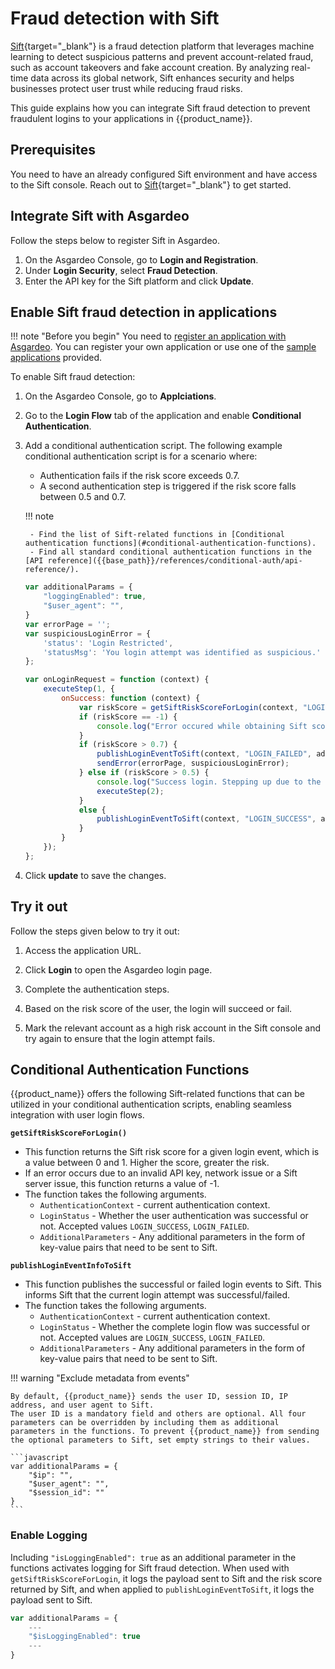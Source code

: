 # Fraud detection with Sift

[Sift](https://sift.com/){target="_blank"} is a fraud detection platform that leverages machine learning to detect suspicious patterns and prevent account-related fraud, such as account takeovers and fake account creation. By analyzing real-time data across its global network, Sift enhances security and helps businesses protect user trust while reducing fraud risks.

This guide explains how you can integrate Sift fraud detection to prevent fraudulent logins to your applications in {{product_name}}.

## Prerequisites

You need to have an already configured Sift environment and have access to the Sift console. Reach out to [Sift](https://sift.com/contact-us){target="_blank"} to get started.

## Integrate Sift with Asgardeo

Follow the steps below to register Sift in Asgardeo.

1. On the Asgardeo Console, go to **Login and Registration**.
2. Under **Login Security**, select **Fraud Detection**.
3. Enter the API key for the Sift platform and click **Update**.

## Enable Sift fraud detection in applications

!!! note "Before you begin"
    You need to [register an application with Asgardeo]({{base_path}}/guides/applications/). You can register your own application or use one of the [sample applications]({{base_path}}/get-started/try-samples/) provided.

To enable Sift fraud detection:

1. On the Asgardeo Console, go to **Applciations**.
2. Go to the **Login Flow** tab of the application and enable **Conditional Authentication**.
3. Add a conditional authentication script. The following example conditional authentication script is for a scenario where:
    - Authentication fails if the risk score exceeds 0.7.
    - A second authentication step is triggered if the risk score falls between 0.5 and 0.7.

    !!! note

        - Find the list of Sift-related functions in [Conditional authentication functions](#conditional-authentication-functions).
        - Find all standard conditional authentication functions in the [API reference]({{base_path}}/references/conditional-auth/api-reference/).

    ```javascript
    var additionalParams = {
        "loggingEnabled": true,
        "$user_agent": "",
    }
    var errorPage = '';
    var suspiciousLoginError = {
        'status': 'Login Restricted',
        'statusMsg': 'You login attempt was identified as suspicious.'
    };

    var onLoginRequest = function (context) {
        executeStep(1, {
            onSuccess: function (context) {
                var riskScore = getSiftRiskScoreForLogin(context, "LOGIN_SUCCESS", additionalParams);
                if (riskScore == -1) {
                    console.log("Error occured while obtaining Sift score.");
                }
                if (riskScore > 0.7) {
                    publishLoginEventToSift(context, "LOGIN_FAILED", additionalParams);
                    sendError(errorPage, suspiciousLoginError);
                } else if (riskScore > 0.5) {
                    console.log("Success login. Stepping up due to the risk.");
                    executeStep(2);
                } 
                else {
                    publishLoginEventToSift(context, "LOGIN_SUCCESS", additionalParams);
                }
            }
        });
    };
    ```

4. Click **update** to save the changes.

## Try it out

Follow the steps given below to try it out:

1. Access the application URL.

2. Click **Login** to open the Asgardeo login page.

3. Complete the authentication steps.

4. Based on the risk score of the user, the login will succeed or fail.

5. Mark the relevant account as a high risk account in the Sift console and try again to ensure that the login attempt fails.

## Conditional Authentication Functions 

{{product_name}} offers the following Sift-related functions that can be utilized in your conditional authentication scripts, enabling seamless integration with user login flows.

**`getSiftRiskScoreForLogin()`**

- This function returns the Sift risk score for a given login event, which is a value between 0 and 1. Higher the score, greater the risk.
- If an error occurs due to an invalid API key, network issue or a Sift server issue, this function returns a value of -1.
- The function takes the following arguments.
    - `AuthenticationContext` - current authentication context.
    - `LoginStatus` - Whether the user authentication was successful or not. Accepted values `LOGIN_SUCCESS`, `LOGIN_FAILED`.
    - `AdditionalParameters` - Any additional parameters in the form of key-value pairs that need to be sent to Sift.

**`publishLoginEventInfoToSift`**

- This function publishes the successful or failed login events to Sift. This informs Sift that the current login attempt was successful/failed.
- The function takes the following arguments.
  - `AuthenticationContext` - current authentication context.
  - `LoginStatus` - Whether the complete login flow was successful or not. Accepted values are `LOGIN_SUCCESS`, `LOGIN_FAILED`.
  - `AdditionalParameters` - Any additional parameters in the form of key-value pairs that need to be sent to Sift.

!!! warning "Exclude metadata from events"

    By default, {{product_name}} sends the user ID, session ID, IP address, and user agent to Sift.
    The user ID is a mandatory field and others are optional. All four parameters can be overridden by including them as additional parameters in the functions. To prevent {{product_name}} from sending the optional parameters to Sift, set empty strings to their values.

    ```javascript
    var additionalParams = {
        "$ip": "",
        "$user_agent": "",
        "$session_id": ""
    }
    ```

### Enable Logging

Including `"isLoggingEnabled": true` as an additional parameter in the functions activates logging for Sift fraud detection. When used with `getSiftRiskScoreForLogin`, it logs the payload sent to Sift and the risk score returned by Sift, and when applied to `publishLoginEventToSift`, it logs the payload sent to Sift.

```javascript
var additionalParams = {
    ---
    "$isLoggingEnabled": true
    ---
}
```